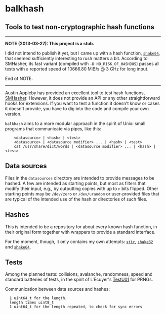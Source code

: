 balkhash
========

Tools to test non-cryptographic hash functions
----------------------------------------------

---

**NOTE (2013-03-27):  This project is a stub.**

I did not intend to publish it yet, but I came up with a hash function,
[`shake64`](hashes/shake64.c), that seemed sufficiently interesting
to rush matters a bit. According to SMHasher, its fast variant
(compiled with `-D NO_RISK_OF_HASHDOS`) passes all tests
with a reported speed of 10666.80 MiB/s @ 3 GHz for long input.

End of NOTE.

---

Austin Appleby has provided an excellent tool to test hash functions,
[SMHasher](https://code.google.com/p/smhasher/). However, it does
not provide an API or any other straightforward hooks for extensions.
If you want to test a function it doesn't know or cases it doesn't
provide, you have to dig into the code and compile your own version.

`balkhash` aims to a more modular approach in the spirit of Unix:
small programs that communicate via pipes, like this:

        <datasource> | <hash> | <test>
        <datasource> | <datasource modifier> ... | <hash> | <test>
        cat /usr/share/dict/words | <datasource modifier> ... | <hash> | <test>

Data sources
------------

Files in the `datasources` directory are intended to provide messages
to be hashed. A few are intended as starting points, but most as
filters that modify their input, e.g., by outputting copies with up to
`n` bits flipped. Other starting points may be `/dev/zero` or
`/dev/urandom` or user-provided files that are typical of the intended
use of the hash or directories of such files.

Hashes
------

This is intended to be a repository for about every known hash
function, in their original form together with wrappers to
provide a standard interface.

For the moment, though, it only contains my own attempts:
[`stir`](hashes/stir.c), [`shake32`](hashes/shake32.c) and
[`shake64`](hashes/shake64.c).

Tests
-----

Among the planned tests: collisions, avalanche, randomness,
speed and standard batteries of tests, in the spirit of L'Ecuyer's
[TestU01](http://www.iro.umontreal.ca/~simardr/testu01/tu01.html)
for PRNGs.

Communication between data sources and hashes:

      1 uint64_t for the length;
      length times uint8_t
      1 uint64_t for the length repeated, to check for sync errors
